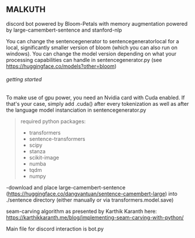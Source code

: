 <h2>MALKUTH</h2>
discord bot powered by Bloom-Petals with memory augmentation powered by large-camembert-sentence and stanford-nlp


You can change the sentencegenerator to sentencegeneratorlocal for a local, significantly smaller version of bloom (which you can also run on windows). 
You can change the model version depending on what your processing capabilities can handle in sentencegenerator.py (see https://huggingface.co/models?other=bloom)


<h6>getting started</h6>


To make use of gpu power, you need an Nvidia card with Cuda enabled. If that's your case, simply add .cuda() after every tokenization as well as after the language model instanciation in sentencegenerator.py
> required python packages:
>  - transformers
>  - sentence-transformers
>  - scipy
>  - stanza
>  - scikit-image
>  - numba
>  - tqdm
>  - numpy

-download and place large-camembert-sentence (https://huggingface.co/dangvantuan/sentence-camembert-large) into ./sentence directory
(either manually or via transformers.model.save)

seam-carving algorithm as presented by Karthik Karanth here:
https://karthikkaranth.me/blog/implementing-seam-carving-with-python/


Main file for discord interaction is bot.py 

